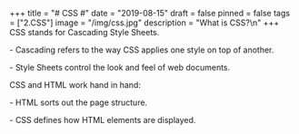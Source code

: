 +++
title = "# CSS #"
date = "2019-08-15"
draft = false
pinned = false
tags = ["2.CSS"]
image = "/img/css.jpg"
description = "What is CSS?\n"
+++
CSS stands for Cascading Style Sheets.

\- Cascading refers to the way CSS applies one style on top of another.

\- Style Sheets control the look and feel of web documents.



CSS and HTML work hand in hand:

\- HTML sorts out the page structure.

\- CSS defines how HTML elements are displayed.
